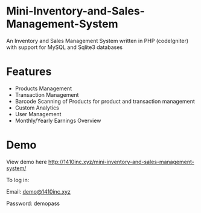 # Mini-Inventory-and-Sales-Management-System
An Inventory and Sales Management System written in PHP (codeIgniter) with support for MySQL and Sqlite3 databases


# Features
- Products Management
- Transaction Management
- Barcode Scanning of Products for product and transaction management
- Custom Analytics
- User Management
- Monthly/Yearly Earnings Overview

# Demo
View demo here http://1410inc.xyz/mini-inventory-and-sales-management-system/

To log in:

Email: demo@1410inc.xyz

Password: demopass

